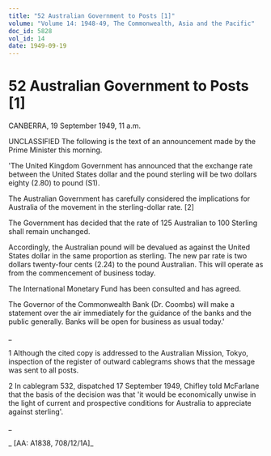 ```yaml
---
title: "52 Australian Government to Posts [1]"
volume: "Volume 14: 1948-49, The Commonwealth, Asia and the Pacific"
doc_id: 5828
vol_id: 14
date: 1949-09-19
---
```


# 52 Australian Government to Posts [1]

CANBERRA, 19 September 1949, 11 a.m.

UNCLASSIFIED The following is the text of an announcement made by the Prime Minister this morning.

'The United Kingdom Government has announced that the exchange rate between the United States dollar and the pound sterling will be two dollars eighty (2.80) to pound (S1).

The Australian Government has carefully considered the implications for Australia of the movement in the sterling-dollar rate. [2]

The Government has decided that the rate of 125 Australian to 100 Sterling shall remain unchanged.

Accordingly, the Australian pound will be devalued as against the United States dollar in the same proportion as sterling. The new par rate is two dollars twenty-four cents (2.24) to the pound Australian. This will operate as from the commencement of business today.

The International Monetary Fund has been consulted and has agreed.

The Governor of the Commonwealth Bank (Dr. Coombs) will make a statement over the air immediately for the guidance of the banks and the public generally. Banks will be open for business as usual today.'

_

1 Although the cited copy is addressed to the Australian Mission, Tokyo, inspection of the register of outward cablegrams shows that the message was sent to all posts.

2 In cablegram 532, dispatched 17 September 1949, Chifley told McFarlane that the basis of the decision was that 'it would be economically unwise in the light of current and prospective conditions for Australia to appreciate against sterling'.

_

_ [AA: A1838, 708/12/1A]_
